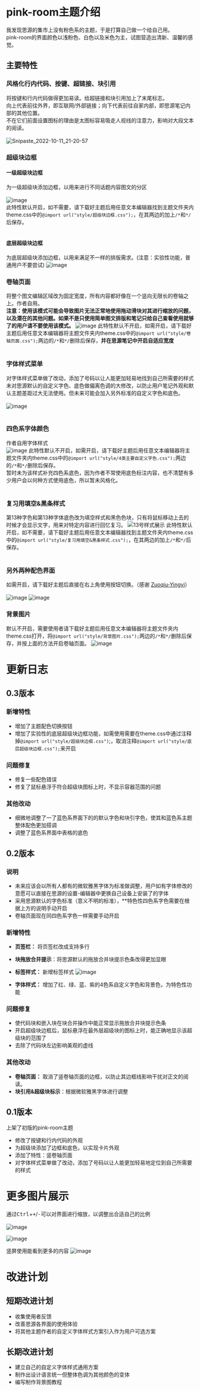 # pink-room主题介绍
我发现思源的集市上没有粉色系的主题，于是打算自己做一个给自己用。<br>
pink-room的界面颜色以浅粉色、白色以及米色为主，试图营造出清新、温馨的感觉。

## 主要特性
### 风格化行内代码、按键、超链接、块引用
将按键和行内代码做得更加易读。给超链接和块引用加上了末尾标志。<br>向上代表前往外界，即互联网/外部链接；向下代表前往自家内部，即思源笔记内部的其他位置。<br>不在它们前面设置图标的理由是太图标容易吸走人视线的注意力，影响对大段文本的阅读。<br><br>
![Snipaste_2022-10-11_21-20-57](https://user-images.githubusercontent.com/114859111/195103421-8860be79-e18a-48be-81d5-53855089978e.jpg)



### 超级块边框<br>
#### 一级超级块边框
为一级超级块添加边框，以用来进行不同话题内容图文的分区<br><br>
![image](https://user-images.githubusercontent.com/114859111/193455158-fdedcab4-b448-4f87-b002-1caec93c0f2f.png)<br>
此特性默认开启，如不需要，请下载好主题后用任意文本编辑器找到主题文件夹内theme.css中的```@import url("style/超级块边框.css");```，在其两边的加上```/*```和```*/```后保存。<br><br>
#### 底层超级块边框
为底层超级块添加边框，以用来满足不一样的排版需求。(注意：实验性功能，普通用户不要尝试)
![image](https://user-images.githubusercontent.com/114859111/195104956-ff7dbd06-8e28-44f5-bd91-39c38b29864b.png)




### 卷轴页面<br>
将整个图文编辑区域改为固定宽度，所有内容都好像在一个竖向无限长的卷轴之上。作者自用。<br>
**注意：使用该模式可能会导致图片无法正常地使用拖动滑块对其进行缩放的问题，以及潜在的其他问题。如果不是只使用简单图文排版和笔记只给自己查看使用就够了的用户请不要使用该模式。**
![image](https://user-images.githubusercontent.com/114859111/194843869-bd16dc87-4906-4330-991d-538c0d1ba6f9.png)
此特性默认不开启，如需开启，请下载好主题后用任意文本编辑器将主题文件夹内theme.css中的```@import url("style/卷轴页面.css");```两边的```/*```和```*/```删除后保存，**并在思源笔记中开启自适应宽度**<br><br>

### 字体样式菜单
对字体样式菜单做了改动，添加了号码以让人能更加轻易地找到自己所需要的样式<br>
未对思源默认的自定义字色、底色做偏离色调的大修改，以防止用户笔记外观和默认主题差距过大无法使用。但未来可能会加入另外标准的自定义字色和底色。<br><br>
![image](https://user-images.githubusercontent.com/114859111/193455782-6f7380f2-7f68-402d-be28-0edd115f3551.png)<br><br>

### 四色系字体颜色
作者自用字体样式<br>
![image](https://user-images.githubusercontent.com/114859111/194844923-b471a84c-2a51-46b1-8f9d-316d2a54bd06.png)
此特性默认不开启，如需开启，请下载好主题后用任意文本编辑器将主题文件夹内theme.css中的```@import url("style/4类主要自定义字色.css");```两边的```/*```和```*/```删除后保存。<br>
暂时未为该样式补充四色系底色，因为作者不常使用底色标注内容，也不清楚有多少用户会以何种方式使用底色，所以暂未风格化。<br><br>

### 复习用填空&黑条样式
第13种字色和第13种字体底色改为填空样式和黑色色块，只有将鼠标移动上去的时候才会显示文字，用来对特定内容进行回忆复习。
![13号样式展示](https://user-images.githubusercontent.com/114859111/194845706-d6b95b32-6709-45a7-88f7-f3729a0f948f.gif)
此特性默认开启，如不需要，请下载好主题后用任意文本编辑器找到主题文件夹内theme.css中的```@import url("style/复习用填空&黑条样式.css");```，在其两边的加上```/*```和```*/```后保存。<br><br>

### 另外两种配色界面
如需开启，请下载好主题后直接在右上角使用按钮切换。（感谢 [Zuoqiu-Yingyi](https://github.com/Zuoqiu-Yingyi)）<br><br>
![image](https://user-images.githubusercontent.com/114859111/194846486-ae96ffb1-3a8b-4bde-bbc1-88b751911051.png)
![image](https://user-images.githubusercontent.com/114859111/194846514-20d71ab9-2661-4957-addb-a1bbadcf5461.png)


### 背景图片
默认不开启，需要使用者请下载好主题后用任意文本编辑器将主题文件夹内theme.css打开，将```@import url("style/背景图片.css");```两边的```/*```和```*/```删除后保存，并按上面的方法开启卷轴页面。
![image](https://user-images.githubusercontent.com/114859111/194846882-bf4dadbb-7063-4f12-a5f1-6a3889599f3b.png)



# 更新日志
## 0.3版本

### 新增特性

* 增加了主题配色切换按钮
* 增加了实验性的底层超级块边框功能，如需使用需要在theme.css中通过注释掉```@import url("style/超级块边框.css")```;，取消注释```@import url("style/底层超级块边框.css");```来开启

### 问题修复

* 修复一些配色错误
* 修复了鼠标悬浮于符合超级块图标上时，不显示容器范围的问题

### 其他改动

* 细微地调整了一了蓝色系界面下的的默认字色和块引字色，使其和蓝色系主题整体配色更加搭调
* 调整了蓝色系界面中表格的底色

## 0.2版本

### 说明

* 未来应该会以所有人都有的微软雅黑字体为标准做调整，用户如有字体修改的意愿可以直接在思源的<kbd>设置</kbd>-<kbd>编辑器</kbd>中更换自己设备上安装了的字体
* 采用思源默认的字色标准（意义不明的标准），**特色性四色系字色需要在根据上方的说明手动开启
* 卷轴页面现在同四色系字色一样需要手动开启

### 新增特性

* **页签栏：** 将页签栏改成支持多行
* **块拖放合并提示**：将思源默认的拖放合并块提示色条改得更加显眼
* **标签样式：** 新增标签样式 ![image](https://user-images.githubusercontent.com/114859111/194849208-ecdb5f49-a2a6-46ce-b4c4-141ef9d94f04.png)

* **字体样式：** 增加了红、绿、蓝、紫的4色系自定义字色和背景色，为特色性功能

### 问题修复
* 使代码块和嵌入块在块合并操作中能正常显示拖放合并块提示色条
* 开启超级块边框后，鼠标悬浮在最外层超级块的图标上时，能正确地显示该超级块的范围了
* 去除了代码块左边影响美观的虚线
### 其他改动

* **卷轴页面：** 取消了竖卷轴页面的边框，以防止其边框线影响干扰对正文的阅读。
* **块引用&amp;超级块标示**：根据微软雅黑字体进行调整

## 0.1版本

上架了初版的pink-room主题

* 修改了按键和行内代码的外观
* 为超级块添加了边框和底色，以实现卡片外观
* 添加了特性：竖卷轴页面
* 对字体样式菜单做了改动，添加了号码以让人能更加轻易地定位到自己所需要的样式


# 更多图片展示
通过<kbd>Ctrl</kbd>+<kbd>+</kbd>/<kbd>-</kbd>可以对界面进行缩放，以调整出合适自己的比例<br><br>
![image](https://user-images.githubusercontent.com/114859111/193455229-a02cf0ce-43a0-423f-ba13-ea64008c4d90.png)

![image](https://user-images.githubusercontent.com/114859111/193455452-2ca2f9ad-cd2d-477c-86f7-69d9537dfd9a.png)

竖屏使用能看到更多的内容
![image](https://user-images.githubusercontent.com/114859111/193455376-5b30ac9c-6830-4c69-8d45-536cc07cb0db.png)

# 改进计划
## 短期改进计划
* 收集使用者反馈
* 改善思源各界面的使用体验
* 将其他主题作者的自定义字体样式方案引入作为用户可选方案

## 长期改进计划
* 建立自己的自定义字体样式通用方案
* 制作出设计语言统一但整体色调为其他颜色的变体
* 编写制作背景图教程
